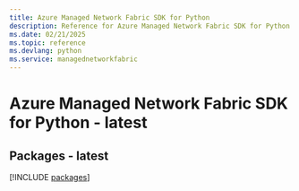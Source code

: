 ```yaml
---
title: Azure Managed Network Fabric SDK for Python
description: Reference for Azure Managed Network Fabric SDK for Python
ms.date: 02/21/2025
ms.topic: reference
ms.devlang: python
ms.service: managednetworkfabric
---
```

# Azure Managed Network Fabric SDK for Python - latest
## Packages - latest
[!INCLUDE [packages](managed-network-fabric-index.md)]